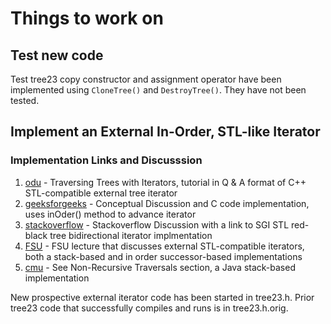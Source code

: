 # Things to work on

## Test new code

Test tree23 copy constructor and assignment operator have been implemented using `CloneTree()` and `DestroyTree()`. They have not been tested.

## Implement an External In-Order, STL-like Iterator

### Implementation Links and Discusssion

1. [odu] - Traversing Trees with Iterators, tutorial in Q & A format of C++ STL-compatible external tree iterator
2. [geeksforgeeks] - Conceptual Discussion and C code implementation, uses inOder() method to advance iterator
3. [stackoverflow] - Stackoverflow Discussion with a link to SGI STL red-black tree bidirectional iterator implmentation 
4. [FSU] - FSU lecture that discusses external STL-compatible iterators, both a stack-based and in order successor-based implementations
5. [cmu] - See Non-Recursive Traversals section, a Java stack-based implementation


[odu]: <https://secweb.cs.odu.edu/~zeil/cs361/web/website/Lectures/treetraversal/page/treetraversal.html> 
[geeksforgeeks]: <http://www.geeksforgeeks.org/inorder-tree-traversal-without-recursion/>
[stackoverflow]: <http://stackoverflow.com/questions/12684191/implementing-an-iterator-over-binary-or-arbitrary-tree-using-c-11>
[FSU]: <http://www.cs.fsu.edu/~lacher/courses/COP4530/lectures/binary_search_trees3/index.html?$$$slide05i.html$$$>
[cmu]: <https://www.cs.cmu.edu/~adamchik/15-121/lectures/Trees/trees.html>

New prospective external iterator code has been started in tree23.h. Prior tree23 code that successfully compiles and runs is in tree23.h.orig.
